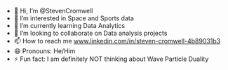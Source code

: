 - 👋 Hi, I’m @StevenCromwell
- 👀 I’m interested in Space and Sports data
- 🌱 I’m currently learning Data Analytics
- 💞️ I’m looking to collaborate on Data analysis projects
- 📫 How to reach me www.linkedin.com/in/steven-cromwell-4b89031b3
- 😄 Pronouns: He/Him
- ⚡ Fun fact: I am definitely NOT thinking about Wave Particle Duality

<!---
StevenCromwell/StevenCromwell is a ✨ special ✨ repository because its `README.md` (this file) appears on your GitHub profile.
You can click the Preview link to take a look at your changes.
--->
